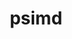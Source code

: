 ---
title: "psimd"
layout: cache
categories: [package, develop]
meta: {"compilers": ["apple-clang@=16.0.0", "gcc@=11.4.0", "gcc@=13.2.0"], "num_specs": 58, "num_specs_by_stack": {"e4s": 12, "e4s-neoverse_v1": 4, "ml-darwin-aarch64-mps": 11, "ml-linux-aarch64-cpu": 12, "ml-linux-aarch64-cuda": 12, "ml-linux-x86_64-cpu": 13, "ml-linux-x86_64-cuda": 14, "root": 58}, "oss": ["sequoia", "ubuntu22.04", "ubuntu24.04"], "platforms": ["darwin", "linux"], "stacks": ["e4s", "e4s-neoverse_v1", "ml-darwin-aarch64-mps", "ml-linux-aarch64-cpu", "ml-linux-aarch64-cuda", "ml-linux-x86_64-cpu", "ml-linux-x86_64-cuda", "root"], "targets": ["aarch64", "neoverse_v1", "x86_64_v3"], "versions": ["2020-05-17"]}
spec_details: [{"compiler": "gcc@=11.4.0", "hash": "2bzj7j4xpt4nfkz3wlrrtqavv3g43eki", "os": "ubuntu22.04", "platform": "linux", "size": "-", "stacks": ["e4s", "root"], "target": "x86_64_v3", "variants": ["build_system=cmake", "build_type=Release", "generator=ninja", "~ipo"], "versions": ["2020-05-17"]}, {"compiler": "gcc@=11.4.0", "hash": "2wmdrdhlv4zh3qcdo76gqwz5yg4yinpj", "os": "ubuntu22.04", "platform": "linux", "size": "-", "stacks": ["e4s-neoverse_v1", "root"], "target": "neoverse_v1", "variants": ["build_system=cmake", "build_type=Release", "generator=ninja", "~ipo"], "versions": ["2020-05-17"]}, {"compiler": "gcc@=13.2.0", "hash": "3rsji2qu6hsbjdfoxzdjna5ssze3mrsl", "os": "ubuntu24.04", "platform": "linux", "size": "-", "stacks": ["ml-linux-aarch64-cpu", "ml-linux-aarch64-cuda", "root"], "target": "aarch64", "variants": ["build_system=cmake", "build_type=Release", "generator=ninja", "~ipo"], "versions": ["2020-05-17"]}, {"compiler": "gcc@=11.4.0", "hash": "3uhr2jcn6i5ynuqjydk5k4l5tzjhkghs", "os": "ubuntu22.04", "platform": "linux", "size": "-", "stacks": ["e4s", "root"], "target": "x86_64_v3", "variants": ["build_system=cmake", "build_type=Release", "generator=ninja", "~ipo"], "versions": ["2020-05-17"]}, {"compiler": "apple-clang@=16.0.0", "hash": "4k3silexdkdmchsgx6jqe5tvwm5flqts", "os": "sequoia", "platform": "darwin", "size": "-", "stacks": ["ml-darwin-aarch64-mps", "root"], "target": "aarch64", "variants": ["build_system=cmake", "build_type=Release", "generator=ninja", "~ipo"], "versions": ["2020-05-17"]}, {"compiler": "apple-clang@=16.0.0", "hash": "5k3jgbbdbhattshesuwpelehivswn45j", "os": "sequoia", "platform": "darwin", "size": "-", "stacks": ["ml-darwin-aarch64-mps", "root"], "target": "aarch64", "variants": ["build_system=cmake", "build_type=Release", "generator=ninja", "~ipo"], "versions": ["2020-05-17"]}, {"compiler": "gcc@=13.2.0", "hash": "673fsn77bwcbkrxsu7eqyjyh2n3vmrrb", "os": "ubuntu24.04", "platform": "linux", "size": "-", "stacks": ["ml-linux-x86_64-cpu", "ml-linux-x86_64-cuda", "root"], "target": "x86_64_v3", "variants": ["build_system=cmake", "build_type=Release", "generator=ninja", "~ipo"], "versions": ["2020-05-17"]}, {"compiler": "gcc@=13.2.0", "hash": "6de264y7nnhntcjo4aa2wpuiz3nyafh6", "os": "ubuntu24.04", "platform": "linux", "size": "-", "stacks": ["ml-linux-x86_64-cpu", "ml-linux-x86_64-cuda", "root"], "target": "x86_64_v3", "variants": ["build_system=cmake", "build_type=Release", "generator=ninja", "~ipo"], "versions": ["2020-05-17"]}, {"compiler": "gcc@=11.4.0", "hash": "6dsouoxecjuoxaysafgroee2on33gdjd", "os": "ubuntu22.04", "platform": "linux", "size": "-", "stacks": ["e4s", "root"], "target": "x86_64_v3", "variants": ["build_system=cmake", "build_type=Release", "generator=ninja", "~ipo"], "versions": ["2020-05-17"]}, {"compiler": "apple-clang@=16.0.0", "hash": "6nf52xbcfzoyyjrmkz3p33pj2xgablzb", "os": "sequoia", "platform": "darwin", "size": "-", "stacks": ["ml-darwin-aarch64-mps", "root"], "target": "aarch64", "variants": ["build_system=cmake", "build_type=Release", "generator=ninja", "~ipo"], "versions": ["2020-05-17"]}, {"compiler": "gcc@=13.2.0", "hash": "7mmuibkefm3nh2hs62fxtty6v6aj3mio", "os": "ubuntu24.04", "platform": "linux", "size": "-", "stacks": ["ml-linux-x86_64-cpu", "ml-linux-x86_64-cuda", "root"], "target": "x86_64_v3", "variants": ["build_system=cmake", "build_type=Release", "generator=ninja", "~ipo"], "versions": ["2020-05-17"]}, {"compiler": "gcc@=13.2.0", "hash": "b4krbqh75x3zijihkjw3nrqsvopk2cff", "os": "ubuntu24.04", "platform": "linux", "size": "-", "stacks": ["ml-linux-x86_64-cuda", "root"], "target": "x86_64_v3", "variants": ["build_system=cmake", "build_type=Release", "generator=ninja", "~ipo"], "versions": ["2020-05-17"]}, {"compiler": "gcc@=13.2.0", "hash": "b5kiodos2dwyaknhiphv6mgjgifi4msk", "os": "ubuntu24.04", "platform": "linux", "size": "-", "stacks": ["ml-linux-x86_64-cpu", "ml-linux-x86_64-cuda", "root"], "target": "x86_64_v3", "variants": ["build_system=cmake", "build_type=Release", "generator=ninja", "~ipo"], "versions": ["2020-05-17"]}, {"compiler": "gcc@=13.2.0", "hash": "bqdmzrbwaylqdwmjb642yyr5onq7dmbo", "os": "ubuntu24.04", "platform": "linux", "size": "-", "stacks": ["ml-linux-x86_64-cpu", "ml-linux-x86_64-cuda", "root"], "target": "x86_64_v3", "variants": ["build_system=cmake", "build_type=Release", "generator=ninja", "~ipo"], "versions": ["2020-05-17"]}, {"compiler": "gcc@=13.2.0", "hash": "br4ymql6azcrto67bsyj6fbv64xbmnvw", "os": "ubuntu24.04", "platform": "linux", "size": "-", "stacks": ["ml-linux-aarch64-cpu", "ml-linux-aarch64-cuda", "root"], "target": "aarch64", "variants": ["build_system=cmake", "build_type=Release", "generator=ninja", "~ipo"], "versions": ["2020-05-17"]}, {"compiler": "gcc@=11.4.0", "hash": "bzgeoq63hzgykee7ar2rwi5j5rdbpu5v", "os": "ubuntu22.04", "platform": "linux", "size": "-", "stacks": ["e4s", "root"], "target": "x86_64_v3", "variants": ["build_system=cmake", "build_type=Release", "generator=ninja", "~ipo"], "versions": ["2020-05-17"]}, {"compiler": "gcc@=11.4.0", "hash": "c3bxuryqsm2ak6wllipxidryt3rdxsvm", "os": "ubuntu22.04", "platform": "linux", "size": "-", "stacks": ["e4s", "root"], "target": "x86_64_v3", "variants": ["build_system=cmake", "build_type=Release", "generator=ninja", "~ipo"], "versions": ["2020-05-17"]}, {"compiler": "apple-clang@=16.0.0", "hash": "ctndgcifgbhybr6htnqjyrntjror3ocu", "os": "sequoia", "platform": "darwin", "size": "-", "stacks": ["ml-darwin-aarch64-mps", "root"], "target": "aarch64", "variants": ["build_system=cmake", "build_type=Release", "generator=ninja", "~ipo"], "versions": ["2020-05-17"]}, {"compiler": "gcc@=11.4.0", "hash": "d6pz4iffq2i77wigv3kvgzxc6iuyou6t", "os": "ubuntu22.04", "platform": "linux", "size": "-", "stacks": ["e4s", "root"], "target": "x86_64_v3", "variants": ["build_system=cmake", "build_type=Release", "generator=ninja", "~ipo"], "versions": ["2020-05-17"]}, {"compiler": "gcc@=13.2.0", "hash": "dc62jnjqi4hj7ieltkvyzxosgadyksyn", "os": "ubuntu24.04", "platform": "linux", "size": "-", "stacks": ["ml-linux-aarch64-cpu", "ml-linux-aarch64-cuda", "root"], "target": "aarch64", "variants": ["build_system=cmake", "build_type=Release", "generator=ninja", "~ipo"], "versions": ["2020-05-17"]}, {"compiler": "gcc@=11.4.0", "hash": "e2yalxvqnjfrn654lechsxpzcenopmts", "os": "ubuntu22.04", "platform": "linux", "size": "-", "stacks": ["e4s-neoverse_v1", "root"], "target": "neoverse_v1", "variants": ["build_system=cmake", "build_type=Release", "generator=ninja", "~ipo"], "versions": ["2020-05-17"]}, {"compiler": "gcc@=11.4.0", "hash": "e7teexsbdkckogmhjotd22zw7czwedvk", "os": "ubuntu22.04", "platform": "linux", "size": "-", "stacks": ["e4s", "root"], "target": "x86_64_v3", "variants": ["build_system=cmake", "build_type=Release", "generator=ninja", "~ipo"], "versions": ["2020-05-17"]}, {"compiler": "gcc@=13.2.0", "hash": "elyycux6bpr3gdwfp5ypoxhr3bpqrxyo", "os": "ubuntu24.04", "platform": "linux", "size": "-", "stacks": ["ml-linux-aarch64-cpu", "ml-linux-aarch64-cuda", "root"], "target": "aarch64", "variants": ["build_system=cmake", "build_type=Release", "generator=ninja", "~ipo"], "versions": ["2020-05-17"]}, {"compiler": "gcc@=13.2.0", "hash": "gs77f4oe5o7tfftyieknudrje6lmfldo", "os": "ubuntu24.04", "platform": "linux", "size": "-", "stacks": ["ml-linux-aarch64-cpu", "ml-linux-aarch64-cuda", "root"], "target": "aarch64", "variants": ["build_system=cmake", "build_type=Release", "generator=ninja", "~ipo"], "versions": ["2020-05-17"]}, {"compiler": "gcc@=11.4.0", "hash": "hc2ikovutjmgy5yxfhxaoef46dnmkuic", "os": "ubuntu22.04", "platform": "linux", "size": "-", "stacks": ["e4s", "root"], "target": "x86_64_v3", "variants": ["build_system=cmake", "build_type=Release", "generator=ninja", "~ipo"], "versions": ["2020-05-17"]}, {"compiler": "gcc@=13.2.0", "hash": "hgx22wug3hmn65lxnajgjs3f3oa4rq37", "os": "ubuntu24.04", "platform": "linux", "size": "-", "stacks": ["ml-linux-x86_64-cpu", "ml-linux-x86_64-cuda", "root"], "target": "x86_64_v3", "variants": ["build_system=cmake", "build_type=Release", "generator=ninja", "~ipo"], "versions": ["2020-05-17"]}, {"compiler": "gcc@=13.2.0", "hash": "hxh6hf2e4xja6vypdwyrafuf7gtupozk", "os": "ubuntu24.04", "platform": "linux", "size": "-", "stacks": ["ml-linux-x86_64-cpu", "ml-linux-x86_64-cuda", "root"], "target": "x86_64_v3", "variants": ["build_system=cmake", "build_type=Release", "generator=ninja", "~ipo"], "versions": ["2020-05-17"]}, {"compiler": "gcc@=13.2.0", "hash": "i7qc5ao264zxfjtvkpydlg52xfvtsaxi", "os": "ubuntu24.04", "platform": "linux", "size": "-", "stacks": ["ml-linux-x86_64-cpu", "ml-linux-x86_64-cuda", "root"], "target": "x86_64_v3", "variants": ["build_system=cmake", "build_type=Release", "generator=ninja", "~ipo"], "versions": ["2020-05-17"]}, {"compiler": "gcc@=13.2.0", "hash": "ie747zw4dvg72powlmfhotzcek7igzbu", "os": "ubuntu24.04", "platform": "linux", "size": "-", "stacks": ["ml-linux-x86_64-cpu", "ml-linux-x86_64-cuda", "root"], "target": "x86_64_v3", "variants": ["build_system=cmake", "build_type=Release", "generator=ninja", "~ipo"], "versions": ["2020-05-17"]}, {"compiler": "gcc@=13.2.0", "hash": "ildxf4jw3qsgo3boofktfwnadvanfwcm", "os": "ubuntu24.04", "platform": "linux", "size": "-", "stacks": ["ml-linux-aarch64-cpu", "ml-linux-aarch64-cuda", "root"], "target": "aarch64", "variants": ["build_system=cmake", "build_type=Release", "generator=ninja", "~ipo"], "versions": ["2020-05-17"]}, {"compiler": "gcc@=11.4.0", "hash": "jfarfjwqgec4miyqkl56n5my6s4o6rm2", "os": "ubuntu22.04", "platform": "linux", "size": "-", "stacks": ["root"], "target": "x86_64_v3", "variants": ["build_system=cmake", "build_type=Release", "generator=ninja", "~ipo"], "versions": ["2020-05-17"]}, {"compiler": "apple-clang@=16.0.0", "hash": "jlbwapommvi2esqfrpwgwped3ovmtu24", "os": "sequoia", "platform": "darwin", "size": "-", "stacks": ["ml-darwin-aarch64-mps", "root"], "target": "aarch64", "variants": ["build_system=cmake", "build_type=Release", "generator=ninja", "~ipo"], "versions": ["2020-05-17"]}, {"compiler": "gcc@=13.2.0", "hash": "ksk4qp65rsdjtdpw33jx2p2hwhorg2di", "os": "ubuntu24.04", "platform": "linux", "size": "-", "stacks": ["root"], "target": "aarch64", "variants": ["build_system=cmake", "build_type=Release", "generator=ninja", "~ipo"], "versions": ["2020-05-17"]}, {"compiler": "gcc@=11.4.0", "hash": "loicpvgycutm2eeebtscofqrbvci7dju", "os": "ubuntu22.04", "platform": "linux", "size": "-", "stacks": ["e4s", "root"], "target": "x86_64_v3", "variants": ["build_system=cmake", "build_type=Release", "generator=ninja", "~ipo"], "versions": ["2020-05-17"]}, {"compiler": "gcc@=13.2.0", "hash": "mafykvk4vvtlhc7jtuydcucota7leh44", "os": "ubuntu24.04", "platform": "linux", "size": "-", "stacks": ["ml-linux-aarch64-cpu", "ml-linux-aarch64-cuda", "root"], "target": "aarch64", "variants": ["build_system=cmake", "build_type=Release", "generator=ninja", "~ipo"], "versions": ["2020-05-17"]}, {"compiler": "gcc@=11.4.0", "hash": "mf4g5t7stuj7a7y77uhjixpvcdkxwvgw", "os": "ubuntu22.04", "platform": "linux", "size": "-", "stacks": ["root"], "target": "x86_64_v3", "variants": ["build_system=cmake", "build_type=Release", "generator=ninja", "~ipo"], "versions": ["2020-05-17"]}, {"compiler": "gcc@=11.4.0", "hash": "msyq6mmzc2ss573wicfm3zum4avopkma", "os": "ubuntu22.04", "platform": "linux", "size": "-", "stacks": ["e4s-neoverse_v1", "root"], "target": "neoverse_v1", "variants": ["build_system=cmake", "build_type=Release", "generator=ninja", "~ipo"], "versions": ["2020-05-17"]}, {"compiler": "gcc@=13.2.0", "hash": "muonxdj5ph5d2yljovn6o2x7xbckixxg", "os": "ubuntu24.04", "platform": "linux", "size": "-", "stacks": ["ml-linux-x86_64-cpu", "ml-linux-x86_64-cuda", "root"], "target": "x86_64_v3", "variants": ["build_system=cmake", "build_type=Release", "generator=ninja", "~ipo"], "versions": ["2020-05-17"]}, {"compiler": "gcc@=11.4.0", "hash": "ovqlj5w3u3524sun6iqq2puj4gueqffy", "os": "ubuntu22.04", "platform": "linux", "size": "-", "stacks": ["e4s", "root"], "target": "x86_64_v3", "variants": ["build_system=cmake", "build_type=Release", "generator=ninja", "~ipo"], "versions": ["2020-05-17"]}, {"compiler": "gcc@=13.2.0", "hash": "p2gsjrgndjpf7vmtlsjiag2h3brutstu", "os": "ubuntu24.04", "platform": "linux", "size": "-", "stacks": ["ml-linux-aarch64-cpu", "ml-linux-aarch64-cuda", "root"], "target": "aarch64", "variants": ["build_system=cmake", "build_type=Release", "generator=ninja", "~ipo"], "versions": ["2020-05-17"]}, {"compiler": "apple-clang@=16.0.0", "hash": "px5v2cgnnuvf3hzhcrkc2yt5qsd5plbs", "os": "sequoia", "platform": "darwin", "size": "-", "stacks": ["ml-darwin-aarch64-mps", "root"], "target": "aarch64", "variants": ["build_system=cmake", "build_type=Release", "generator=ninja", "~ipo"], "versions": ["2020-05-17"]}, {"compiler": "gcc@=13.2.0", "hash": "qajh5zf7sn4s6z3vgxaxi6j3a7c63nb5", "os": "ubuntu24.04", "platform": "linux", "size": "-", "stacks": ["ml-linux-x86_64-cpu", "ml-linux-x86_64-cuda", "root"], "target": "x86_64_v3", "variants": ["build_system=cmake", "build_type=Release", "generator=ninja", "~ipo"], "versions": ["2020-05-17"]}, {"compiler": "apple-clang@=16.0.0", "hash": "qkhoanqmtvikpd47prj652rnrog2sgzy", "os": "sequoia", "platform": "darwin", "size": "-", "stacks": ["ml-darwin-aarch64-mps", "root"], "target": "aarch64", "variants": ["build_system=cmake", "build_type=Release", "generator=ninja", "~ipo"], "versions": ["2020-05-17"]}, {"compiler": "gcc@=13.2.0", "hash": "qpe3eviavr7ogsp7t5cozm2yh7pcie2a", "os": "ubuntu24.04", "platform": "linux", "size": "-", "stacks": ["ml-linux-aarch64-cpu", "ml-linux-aarch64-cuda", "root"], "target": "aarch64", "variants": ["build_system=cmake", "build_type=Release", "generator=ninja", "~ipo"], "versions": ["2020-05-17"]}, {"compiler": "gcc@=11.4.0", "hash": "qzdldmq5pzmodjzwiyouuvfvlbpkwwn5", "os": "ubuntu22.04", "platform": "linux", "size": "-", "stacks": ["e4s", "root"], "target": "x86_64_v3", "variants": ["build_system=cmake", "build_type=Release", "generator=ninja", "~ipo"], "versions": ["2020-05-17"]}, {"compiler": "apple-clang@=16.0.0", "hash": "sntrekiczlfyox4se7yphrstjrxtjlac", "os": "sequoia", "platform": "darwin", "size": "-", "stacks": ["ml-darwin-aarch64-mps", "root"], "target": "aarch64", "variants": ["build_system=cmake", "build_type=Release", "generator=ninja", "~ipo"], "versions": ["2020-05-17"]}, {"compiler": "gcc@=13.2.0", "hash": "sp27vqc6h7menqwwnjsohjiinpeshmzp", "os": "ubuntu24.04", "platform": "linux", "size": "-", "stacks": ["ml-linux-aarch64-cpu", "ml-linux-aarch64-cuda", "root"], "target": "aarch64", "variants": ["build_system=cmake", "build_type=Release", "generator=ninja", "~ipo"], "versions": ["2020-05-17"]}, {"compiler": "apple-clang@=16.0.0", "hash": "sw2gvercvmocfog6ssvbqx2pwifep4uj", "os": "sequoia", "platform": "darwin", "size": "-", "stacks": ["ml-darwin-aarch64-mps", "root"], "target": "aarch64", "variants": ["build_system=cmake", "build_type=Release", "generator=ninja", "~ipo"], "versions": ["2020-05-17"]}, {"compiler": "gcc@=13.2.0", "hash": "to3jm5dwrifu5enmyzknbfgxh37akc2d", "os": "ubuntu24.04", "platform": "linux", "size": "-", "stacks": ["ml-linux-aarch64-cpu", "ml-linux-aarch64-cuda", "root"], "target": "aarch64", "variants": ["build_system=cmake", "build_type=Release", "generator=ninja", "~ipo"], "versions": ["2020-05-17"]}, {"compiler": "gcc@=11.4.0", "hash": "txhzhwecx3sajmvo5mxnkfnupoxa4qmr", "os": "ubuntu22.04", "platform": "linux", "size": "-", "stacks": ["e4s", "root"], "target": "x86_64_v3", "variants": ["build_system=cmake", "build_type=Release", "generator=ninja", "~ipo"], "versions": ["2020-05-17"]}, {"compiler": "apple-clang@=16.0.0", "hash": "u2w73g6o7vmsmhkf65zizqifiawj5xhg", "os": "sequoia", "platform": "darwin", "size": "-", "stacks": ["root"], "target": "aarch64", "variants": ["build_system=cmake", "build_type=Release", "generator=ninja", "~ipo"], "versions": ["2020-05-17"]}, {"compiler": "gcc@=13.2.0", "hash": "ufocwtuzo77trteyauw3wgw3c2ryce2g", "os": "ubuntu24.04", "platform": "linux", "size": "-", "stacks": ["ml-linux-x86_64-cpu", "ml-linux-x86_64-cuda", "root"], "target": "x86_64_v3", "variants": ["build_system=cmake", "build_type=Release", "generator=ninja", "~ipo"], "versions": ["2020-05-17"]}, {"compiler": "apple-clang@=16.0.0", "hash": "ur6jhuv4sqyi46vdzdb3twu7v7xw6my2", "os": "sequoia", "platform": "darwin", "size": "-", "stacks": ["ml-darwin-aarch64-mps", "root"], "target": "aarch64", "variants": ["build_system=cmake", "build_type=Release", "generator=ninja", "~ipo"], "versions": ["2020-05-17"]}, {"compiler": "gcc@=13.2.0", "hash": "v5jj7ploug2wui3nzvzhhyhlpdztxe6m", "os": "ubuntu24.04", "platform": "linux", "size": "-", "stacks": ["ml-linux-x86_64-cpu", "ml-linux-x86_64-cuda", "root"], "target": "x86_64_v3", "variants": ["build_system=cmake", "build_type=Release", "generator=ninja", "~ipo"], "versions": ["2020-05-17"]}, {"compiler": "apple-clang@=16.0.0", "hash": "xa7wcqgdezp6flqduepp3w76jdurp7rz", "os": "sequoia", "platform": "darwin", "size": "-", "stacks": ["ml-darwin-aarch64-mps", "root"], "target": "aarch64", "variants": ["build_system=cmake", "build_type=Release", "generator=ninja", "~ipo"], "versions": ["2020-05-17"]}, {"compiler": "gcc@=11.4.0", "hash": "xge5v3wdwr67favaodfhwimwdn4656a4", "os": "ubuntu22.04", "platform": "linux", "size": "-", "stacks": ["e4s-neoverse_v1", "root"], "target": "neoverse_v1", "variants": ["build_system=cmake", "build_type=Release", "generator=ninja", "~ipo"], "versions": ["2020-05-17"]}, {"compiler": "gcc@=13.2.0", "hash": "yalc4xub23lnhvvbiq22vxg3rq35ptyr", "os": "ubuntu24.04", "platform": "linux", "size": "-", "stacks": ["ml-linux-aarch64-cpu", "ml-linux-aarch64-cuda", "root"], "target": "aarch64", "variants": ["build_system=cmake", "build_type=Release", "generator=ninja", "~ipo"], "versions": ["2020-05-17"]}, {"compiler": "gcc@=13.2.0", "hash": "ymboyeg5gdbzb62mrzkpeemcae6w4xdw", "os": "ubuntu24.04", "platform": "linux", "size": "-", "stacks": ["root"], "target": "aarch64", "variants": ["build_system=cmake", "build_type=Release", "generator=ninja", "~ipo"], "versions": ["2020-05-17"]}]
---